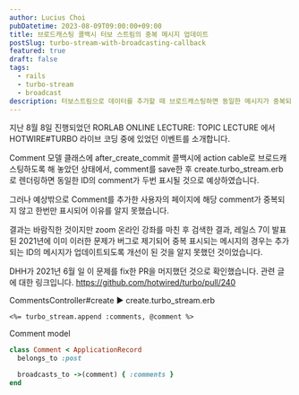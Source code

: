 ```yaml
---
author: Lucius Choi
pubDatetime: 2023-08-09T09:00:00+09:00
title: 브로드캐스팅 콜백시 터보 스트림의 중복 메시지 업데이트
postSlug: turbo-stream-with-broadcasting-callback
featured: true
draft: false
tags:
  - rails
  - turbo-stream
  - broadcast
description: 터보스트림으로 데이터를 추가할 때 브로드캐스팅하면 동일한 메시지가 중복되어 표시되는 이슈
---
```


지난 8월 8일 진행되었던 RORLAB ONLINE LECTURE: TOPIC LECTURE 에서 HOTWIRE#TURBO 라이브 코딩 중에 있었던 이벤트를 소개합니다.

Comment 모델 클래스에 after_create_commit 콜백시에 action cable로 브로드캐스팅하도록 해 놓았던 상태에서, comment를 save한 후 create.turbo_stream.erb 로 렌더링하면 동일한 ID의 comment가 두번 표시될 것으로 예상하였습니다.

그러나 예상밖으로 Comment를 추가한 사용자의 페이지에 해당 comment가 중복되지 않고 한번만 표시되어 이유를 알지 못했습니다.

결과는 바람직한 것이지만 zoom 온라인 강좌를 마친 후 검색한 결과, 레일스 7이 발표된 2021년에 이미 이러한 문제가 버그로 제기되어 중복 표시되는 메시지의 경우는 추가되는 ID의 메시지가 업데이트되도록 개선이 된 것을 알지 못했던 것이었습니다.

DHH가 2021년 6월 일 이 문제를 fix한 PR을 머지했던 것으로 확인했습니다. 관련 글에 대한 링크입니다. https://github.com/hotwired/turbo/pull/240

CommentsController#create ► create.turbo_stream.erb

```erb
<%= turbo_stream.append :comments, @comment %>
```

Comment model

```ruby
class Comment < ApplicationRecord
  belongs_to :post

  broadcasts_to ->(comment) { :comments }
end
```

